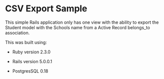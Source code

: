 # CSV Export Sample

This simple Rails application only has one view with the ability to export the Student model with the Schools name from a Active Record belongs_to association.

This was built using:

* Ruby version 2.3.0

* Rails version 5.0.0.1

* PostgresSQL 0.18
